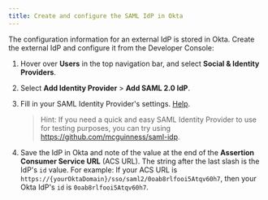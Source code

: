 ```yaml
---
title: Create and configure the SAML IdP in Okta
---
```


The configuration information for an external IdP is stored in Okta. Create the external IdP and configure it from the Developer Console:

1. Hover over **Users** in the top navigation bar, and select **Social & Identity Providers**.
2. Select **Add Identity Provider** > **Add SAML 2.0 IdP**.
3. Fill in your SAML Identity Provider's settings. [Help](https://support.okta.com/help/Documentation/Knowledge_Article/40561903-Configuring-Inbound-SAML#Part1).

    > Hint: If you need a quick and easy SAML Identity Provider to use for testing purposes, you can try using <https://github.com/mcguinness/saml-idp>.
4. Save the IdP in Okta and note of the value at the end of the **Assertion Consumer Service URL** (ACS URL). The string after the last slash is the IdP's `id` value. For example: If your ACS URL is `https://{yourOktaDomain}/sso/saml2/0oab8rlfooi5Atqv60h7`, then your Okta IdP's `id` is `0oab8rlfooi5Atqv60h7`.

<NextSectionLink/>
